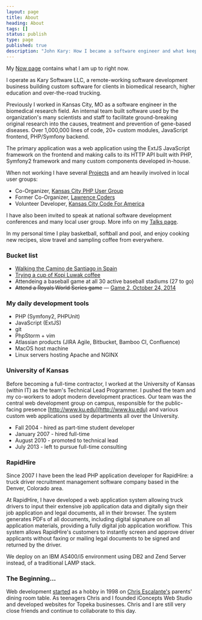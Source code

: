 ```yaml
---
layout: page
title: About
heading: About
tags: []
status: publish
type: page
published: true
description: "John Kary: How I became a software engineer and what keeps me excited"
---
```

My [Now page](/now) contains what I am up to right now.

I operate as Kary Software LLC, a remote-working software development business building custom software
for clients in biomedical research, higher education and over-the-road trucking.

Previously I worked in Kansas City, MO as a software engineer in the
biomedical research field. An internal team built software used by
the organization's many scientists and staff to facilitate
ground-breaking original research into the causes, treatment and
prevention of gene-based diseases. Over 1,000,000 lines of code,
20+ custom modules, JavaScript frontend, PHP/Symfony backend.

The primary application was a web application using the
ExtJS JavaScript framework on the frontend and making calls to its HTTP API
built with PHP, Symfony2 framework and many custom components developed
in-house.

When not working I have several [Projects](/projects) and am heavily involved in local user groups:

* Co-Organizer, [Kansas City PHP User Group][]
* Former Co-Organizer, [Lawrence Coders][]
* Volunteer Developer, [Kansas City Code For America](http://codeforkc.org/)

I have also been invited to speak at national software development
conferences and many local user group. More info on my [Talks
page](/talks).

In my personal time I play basketball, softball and pool, and enjoy
cooking new recipes, slow travel and sampling coffee from everywhere.

### Bucket list

* [Walking the Camino de Santiago in Spain](https://en.wikipedia.org/wiki/Camino_de_Santiago)
* [Trying a cup of Kopi Luwak coffee](https://en.wikipedia.org/wiki/Kopi_Luwak)
* Attendeing a baseball game at all 30 active baseball stadiums (27 to go)
* ~~Attend a Royals World Series game~~ &mdash; [Game 2, October 24, 2014](https://en.wikipedia.org/wiki/2014_World_Series#Game_2)

### My daily development tools

- PHP (Symfony2, PHPUnit)
- JavaScript (ExtJS)
- git
- PhpStorm + vim
- Atlassian products (JIRA Agile, Bitbucket, Bamboo CI, Confluence)
- MacOS host machine
- Linux servers hosting Apache and NGINX

### University of Kansas

Before becoming a full-time contractor, I worked at the University of Kansas (within IT) as the team's Technical Lead Programmer. I pushed the team and my co-workers to adopt modern development practices. Our team was the central web development group on campus, responsible for the public-facing presence [http://www.ku.edu](http://www.ku.edu) and various custom web applications used by departments all over the University.

* Fall 2004 - hired as part-time student developer
* January 2007 - hired full-time
* August 2010 - promoted to technical lead
* July 2013 - left to pursue full-time consulting

### RapidHire

Since 2007 I have been the lead PHP application developer for RapidHire: a truck driver recruitment management software company based in the Denver, Colorado area.

At RapidHire, I have developed a web application system allowing truck drivers to input their extensive job application data and digitally sign their job application and legal documents, all in their browser. The system generates PDFs of all documents, including digital signature on all application materials, providing a fully digital job application workflow. This system allows RapidHire's customers to instantly screen and approve driver applicants without faxing or mailing legal documents to be signed and returned by the driver.

We deploy on an IBM AS400/i5 environment using DB2 and Zend Server instead, of a traditional LAMP stack.

### The Beginning&hellip;

Web development [started][] as a hobby in 1998 on [Chris Escalante's][]
parents' dining room table. As teenagers Chris and I founded iConcepts Web Studio and
developed websites for Topeka businesses. Chris and I are still very close
friends and continue to collaborate to this day.

  [Kansas City PHP User Group]: http://www.meetup.com/kcphpug/
  [Lawrence Coders]: http://www.meetup.com/Lawrence-Coders/
  [started]: http://cjonline.com/stories/102900/kid_iconcepts.shtml
  [Chris Escalante's]: https://twitter.com/tidrion
